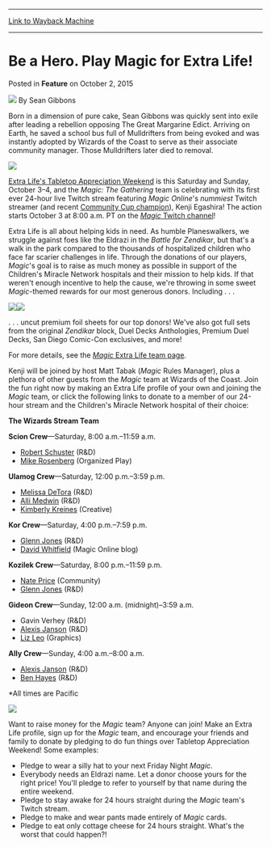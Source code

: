 
---
[Link to Wayback Machine](https://web.archive.org/web/20160507055917/http://magic.wizards.com/en/articles/archive/feature/be-hero-play-magic-extra-life-2015-10-02)

[_metadata_:wayback_url]:- "http://magic.wizards.com/en/articles/archive/feature/be-hero-play-magic-extra-life-2015-10-02"
[_metadata_:wayback_raw_url]:- "https://web.archive.org/web/20160507055917id_/http://magic.wizards.com/en/articles/archive/feature/be-hero-play-magic-extra-life-2015-10-02"
[_metadata_:wayback_capture_timestamp]:- "2016-05-07 05:59:17+00:00"
[_metadata_:publish_date]:- "2015-10-02"
[_metadata_:description]:- "It's time to play Magic for a great cause!"
[_metadata_:generator]:- "Drupal 7 (http://drupal.org)"
---


Be a Hero. Play Magic for Extra Life!
=====================================



 Posted in **Feature**
 on October 2, 2015 






![](https://media.magic.wizards.com/styles/auth_small/public/images/person/authorpic_seangibbons.jpg)
By Sean Gibbons




Born in a dimension of pure cake, Sean Gibbons was quickly sent into exile after leading a rebellion opposing The Great Margarine Edict. Arriving on Earth, he saved a school bus full of Mulldrifters from being evoked and was instantly adopted by Wizards of the Coast to serve as their associate community manager. Those Mulldrifters later died to removal. 






![](https://media.wizards.com/2015/images/daily/FEAT20151002_MTGXL-Banner.jpg)


[Extra Life's Tabletop Appreciation Weekend](http://extra-life.org/tabletopweekend) is this Saturday and Sunday, October 3–4, and the *Magic: The Gathering* team is celebrating with its first ever 24-hour live Twitch stream featuring *Magic Online*'s *nummiest* Twitch streamer (and recent [Community Cup champion](http://magic.wizards.com/en/content/2015-magic-community-cup)), Kenji Egashira! The action starts October 3 at 8:00 a.m. PT on the [*Magic* Twitch channel](http://www.twitch.tv/magic)!


Extra Life is all about helping kids in need. As humble Planeswalkers, we struggle against foes like the Eldrazi in the *Battle for Zendikar*, but that's a walk in the park compared to the thousands of hospitalized children who face far scarier challenges in life. Through the donations of our players, *Magic*'s goal is to raise as much money as possible in support of the Children's Miracle Network hospitals and their mission to help kids. If that weren't enough incentive to help the cause, we're throwing in some sweet *Magic*-themed rewards for our most generous donors. Including . . .


![](https://media.wizards.com/2015/images/daily/FEAT20151002_OMG-Zen-Sheet.jpg)![](https://media.wizards.com/2015/images/daily/FEAT20151002_WWK-Jace-Sheet.jpg)


. . . uncut premium foil sheets for our top donors! We've also got full sets from the original *Zendikar* block, Duel Decks Anthologies, Premium Duel Decks, San Diego Comic-Con exclusives, and more!


For more details, see the [*Magic* Extra Life team page](http://www.extra-life.org/index.cfm?fuseaction=donorDrive.team&teamID=22659).


Kenji will be joined by host Matt Tabak (*Magic* Rules Manager), plus a plethora of other guests from the *Magic* team at Wizards of the Coast. Join the fun right now by making an Extra Life profile of your own and joining the *Magic* team, or click the following links to donate to a member of our 24-hour stream and the Children's Miracle Network hospital of their choice:


**The Wizards Stream Team**


**Scion Crew**—Saturday, 8:00 a.m.–11:59 a.m.


* [Robert Schuster](http://www.extra-life.org/index.cfm?fuseaction=donorDrive.participant&participantID=165271) (R&D)
* [Mike Rosenberg](http://www.extra-life.org/index.cfm?fuseaction=donorDrive.participant&participantID=167422) (Organized Play)

**Ulamog Crew**—Saturday, 12:00 p.m.–3:59 p.m.


* [Melissa DeTora](http://www.extra-life.org/index.cfm?fuseaction=donorDrive.participant&participantID=165380) (R&D)
* [Alli Medwin](http://www.extra-life.org/index.cfm?fuseaction=donorDrive.participant&participantID=165392) (R&D)
* [Kimberly Kreines](http://www.extra-life.org/index.cfm?fuseaction=donorDrive.participant&participantID=165942) (Creative)

**Kor Crew**—Saturday, 4:00 p.m.–7:59 p.m.


* [Glenn Jones](http://www.extra-life.org/index.cfm?fuseaction=donorDrive.participant&participantID=165268) (R&D)
* [David Whitfield](http://www.extra-life.org/index.cfm?fuseaction=donorDrive.participant&participantID=167423) (Magic Online blog)

**Kozilek Crew**—Saturday, 8:00 p.m.–11:59 p.m.


* [Nate Price](http://www.extra-life.org/index.cfm?fuseaction=donorDrive.participant&participantID=168016) (Community)
* [Glenn Jones](http://www.extra-life.org/index.cfm?fuseaction=donorDrive.participant&participantID=165268) (R&D)

**Gideon Crew**—Sunday, 12:00 a.m. (midnight)–3:59 a.m.


* Gavin Verhey (R&D)
* [Alexis Janson](http://www.extra-life.org/index.cfm?fuseaction=donorDrive.participant&participantID=165264) (R&D)
* [Liz Leo](http://www.extra-life.org/index.cfm?fuseaction=donorDrive.participant&participantID=167309) (Graphics)

**Ally Crew**—Sunday, 4:00 a.m.–8:00 a.m.


* [Alexis Janson](http://www.extra-life.org/index.cfm?fuseaction=donorDrive.participant&participantID=165264) (R&D)
* [Ben Hayes](http://www.extra-life.org/index.cfm?fuseaction=donorDrive.participant&participantID=165519) (R&D)

\*All times are Pacific


[![](https://media.wizards.com/2015/images/daily/FEAT20151002_MTGXL-Inline-Sized.jpg)](http://extra-life.org/tabletopweekend)


Want to raise money for the *Magic* team? Anyone can join! Make an Extra Life profile, sign up for the *Magic* team, and encourage your friends and family to donate by pledging to do fun things over Tabletop Appreciation Weekend! Some examples:


* Pledge to wear a silly hat to your next Friday Night *Magic*.
* Everybody needs an Eldrazi name. Let a donor choose yours for the right price! You'll pledge to refer to yourself by that name during the entire weekend.
* Pledge to stay awake for 24 hours straight during the *Magic* team's Twitch stream.
* Pledge to make and wear pants made entirely of *Magic* cards.
* Pledge to eat only cottage cheese for 24 hours straight. What's the worst that could happen?!






